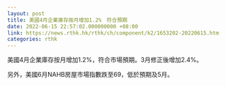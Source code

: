 ```yaml
---
layout: post
title: 美國4月企業庫存按月增加1.2%　符合預期
date: 2022-06-15 22:57:02.000000000 +08:00
link: https://news.rthk.hk/rthk/ch/component/k2/1653202-20220615.htm
categories: rthk
---
```


美國4月企業庫存按月增加1.2%，符合市場預期。3月修正後增加2.4%。

另外，美國6月NAHB房屋市場指數跌至69，低於預期及5月。
